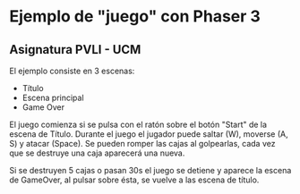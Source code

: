 # Ejemplo de "juego" con Phaser 3
## Asignatura PVLI - UCM

El ejemplo consiste en 3 escenas:
 - Título
 - Escena principal
 - Game Over
 
El juego comienza si se pulsa con el ratón sobre el botón "Start" de la escena de Título.
Durante el juego el jugador puede saltar (W), moverse (A, S) y atacar (Space). 
Se pueden romper las cajas al golpearlas, cada vez que se destruye una caja aparecerá una nueva.

Si se destruyen 5 cajas o pasan 30s el juego se detiene y aparece la escena de GameOver, al pulsar sobre ésta, se vuelve a las escena de título.

